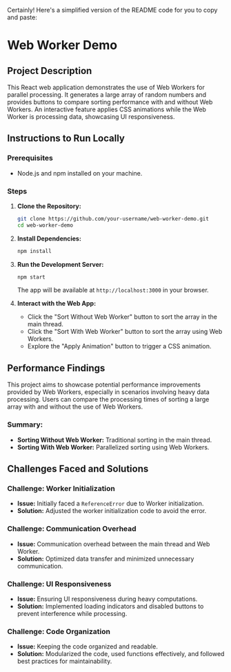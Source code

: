Certainly! Here's a simplified version of the README code for you to copy and paste:

# Web Worker Demo

## Project Description

This React web application demonstrates the use of Web Workers for parallel processing. It generates a large array of random numbers and provides buttons to compare sorting performance with and without Web Workers. An interactive feature applies CSS animations while the Web Worker is processing data, showcasing UI responsiveness.

## Instructions to Run Locally

### Prerequisites

- Node.js and npm installed on your machine.

### Steps

1. **Clone the Repository:**
   ```bash
   git clone https://github.com/your-username/web-worker-demo.git
   cd web-worker-demo
   ```


2. **Install Dependencies:**

   ```bash
   npm install
   ```

3. **Run the Development Server:**

   ```bash
   npm start
   ```

   The app will be available at `http://localhost:3000` in your browser.

4. **Interact with the Web App:**
   - Click the "Sort Without Web Worker" button to sort the array in the main thread.
   - Click the "Sort With Web Worker" button to sort the array using Web Workers.
   - Explore the "Apply Animation" button to trigger a CSS animation.

## Performance Findings

This project aims to showcase potential performance improvements provided by Web Workers, especially in scenarios involving heavy data processing. Users can compare the processing times of sorting a large array with and without the use of Web Workers.

### Summary:

- **Sorting Without Web Worker:** Traditional sorting in the main thread.
- **Sorting With Web Worker:** Parallelized sorting using Web Workers.

## Challenges Faced and Solutions

### Challenge: Worker Initialization

- **Issue:** Initially faced a `ReferenceError` due to Worker initialization.
- **Solution:** Adjusted the worker initialization code to avoid the error.

### Challenge: Communication Overhead

- **Issue:** Communication overhead between the main thread and Web Worker.
- **Solution:** Optimized data transfer and minimized unnecessary communication.

### Challenge: UI Responsiveness

- **Issue:** Ensuring UI responsiveness during heavy computations.
- **Solution:** Implemented loading indicators and disabled buttons to prevent interference while processing.

### Challenge: Code Organization

- **Issue:** Keeping the code organized and readable.
- **Solution:** Modularized the code, used functions effectively, and followed best practices for maintainability.

